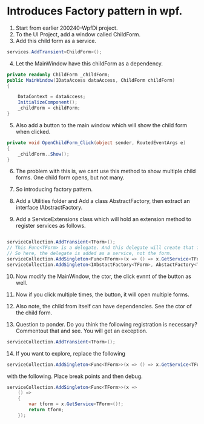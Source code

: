 # Introduces Factory pattern in wpf.

1. Start from earlier 200240-WpfDi project.
2. To the UI Project, add a window called ChildForm.
3. Add this child form as a service.
```cs
services.AddTransient<ChildForm>();
```
4. Let the MainWindow have this childForm as a dependency.

```cs
private readonly ChildForm _childForm;
public MainWindow(IDataAccess dataAccess, ChildForm childForm)
{

    DataContext = dataAccess;
    InitializeComponent();
    _childForm = childForm;
}
```

5. Also add a button to the main window which will show the child form when clicked.

```cs
private void OpenChildForm_Click(object sender, RoutedEventArgs e)
{
    _childForm..Show();
}
```

6. The problem with this is, we cant use this method to show multiple child forms. One child form opens, but not many. 

7. So introducing factory pattern.

8. Add a Utilities folder and Add a class AbstractFactory, then extract an interface IAbstractFactory.

9. Add a ServiceExtensions class which will hold an extension method to register services as follows.
```cs

serviceCollection.AddTransient<TForm>();
// This Func<TForm> is a delegate. And this delegate will create that form when ever we need. 
// So here, the delegate is added as a service, not the form. 
serviceCollection.AddSingleton<Func<TForm>>(x => () => x.GetService<TForm>()!);
serviceCollection.AddSingleton<IAbstactFactory<TForm>, AbstactFactory<TForm>>();

```
10. Now modify the MainWindow, the ctor, the click evnnt of the button as well.
11. Now if you click multiple times, the button, it will open multiple forms.
12. Also note, the child from itself can have dependencies. See the ctor of the child form.

13. Question to ponder. Do you think the following registration is necessary? Commentout that and see. You will get an exception.
```cs
serviceCollection.AddTransient<TForm>();
```
14. If you want to explore, replace the following 

```cs
serviceCollection.AddSingleton<Func<TForm>>(x => () => x.GetService<TForm>()!);
```

with the following. Place break points and then debug.

```cs
serviceCollection.AddSingleton<Func<TForm>>(x =>
	() => 
	{
		var tform = x.GetService<TForm>()!;
		return tform;
	});

```